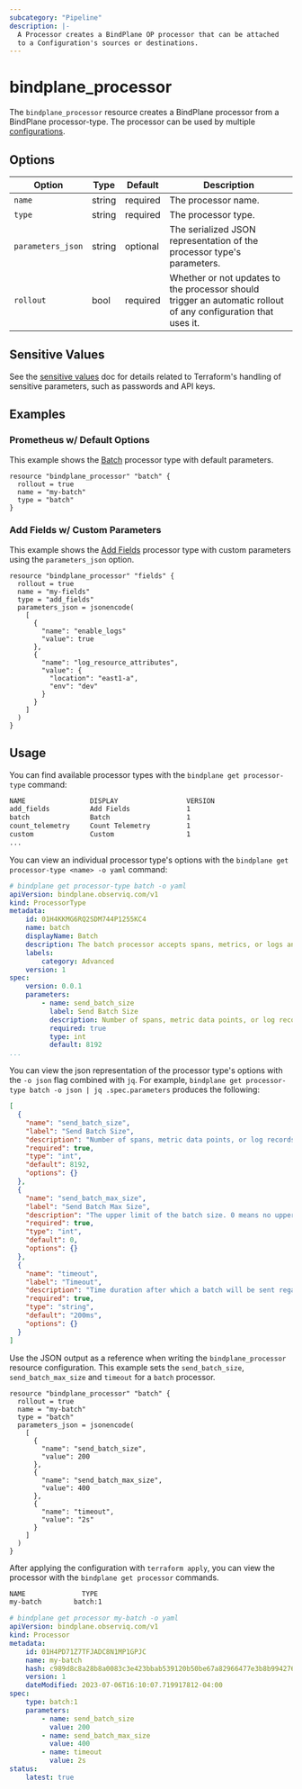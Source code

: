 ```yaml
---
subcategory: "Pipeline"
description: |-
  A Processor creates a BindPlane OP processor that can be attached
  to a Configuration's sources or destinations.
---
```


# bindplane_processor

The `bindplane_processor` resource creates a BindPlane processor from a BindPlane
processor-type. The processor can be used by multiple [configurations](./bindplane_configuration.md).

## Options

| Option              | Type   | Default  | Description                  |
| ------------------- | -----  | -------- | ---------------------------- |
| `name`              | string | required | The processor name.             |
| `type`              | string | required | The processor type.             |
| `parameters_json`   | string | optional | The serialized JSON representation of the processor type's parameters. |
| `rollout`           | bool   | required | Whether or not updates to the processor should trigger an automatic rollout of any configuration that uses it. |

## Sensitive Values

See the [sensitive values](./sensitive_values.md) doc for details related to Terraform's handling
of sensitive parameters, such as passwords and API keys.

## Examples

### Prometheus w/ Default Options

This example shows the [Batch](https://docs.bindplane.observiq.com/docs/batch) processor type
with default parameters.

```hcl
resource "bindplane_processor" "batch" {
  rollout = true
  name = "my-batch"
  type = "batch"
}
```

### Add Fields w/ Custom Parameters

This example shows the [Add Fields](https://docs.bindplane.observiq.com/docs/add-fields) processor type
with custom parameters using the `parameters_json` option.

```hcl
resource "bindplane_processor" "fields" {
  rollout = true
  name = "my-fields"
  type = "add_fields"
  parameters_json = jsonencode(
    [
      {
        "name": "enable_logs"
        "value": true
      },
      {
        "name": "log_resource_attributes",
        "value": {
          "location": "east1-a",
          "env": "dev"
        }
      }
    ]
  )
}
```

## Usage

You can find available processor types with the `bindplane get processor-type` command:
```bash
NAME               	DISPLAY              	VERSION 
add_fields         	Add Fields           	1      	
batch              	Batch                	1      	
count_telemetry    	Count Telemetry      	1      	
custom             	Custom               	1       	
...
```

You can view an individual processor type's options with the `bindplane get processor-type <name> -o yaml` command:
```yaml
# bindplane get processor-type batch -o yaml
apiVersion: bindplane.observiq.com/v1
kind: ProcessorType
metadata:
    id: 01H4KKMG6RQ2SDM744P1255KC4
    name: batch
    displayName: Batch
    description: The batch processor accepts spans, metrics, or logs and places them into batches. Batching helps better compress the data and reduce the number of outgoing connections required to transmit the data. This processor supports both size and time based batching.
    labels:
        category: Advanced
    version: 1
spec:
    version: 0.0.1
    parameters:
        - name: send_batch_size
          label: Send Batch Size
          description: Number of spans, metric data points, or log records after which a batch will be sent regardless of the timeout.
          required: true
          type: int
          default: 8192
...
```

You can view the json representation of the processor type's options with the `-o json` flag combined with `jq`.
For example, `bindplane get processor-type batch -o json | jq .spec.parameters` produces the following:
```json
[
  {
    "name": "send_batch_size",
    "label": "Send Batch Size",
    "description": "Number of spans, metric data points, or log records after which a batch will be sent regardless of the timeout.",
    "required": true,
    "type": "int",
    "default": 8192,
    "options": {}
  },
  {
    "name": "send_batch_max_size",
    "label": "Send Batch Max Size",
    "description": "The upper limit of the batch size. 0 means no upper limit of the batch size. This property ensures that larger batches are split into smaller units. It must be greater than or equal to send batch size.",
    "required": true,
    "type": "int",
    "default": 0,
    "options": {}
  },
  {
    "name": "timeout",
    "label": "Timeout",
    "description": "Time duration after which a batch will be sent regardless of size. Example: 2s (two seconds)",
    "required": true,
    "type": "string",
    "default": "200ms",
    "options": {}
  }
]
```

Use the JSON output as a reference when writing the `bindplane_processor` resource configuration. This example sets
the `send_batch_size`, `send_batch_max_size` and `timeout` for a `batch` processor.

```hcl
resource "bindplane_processor" "batch" {
  rollout = true
  name = "my-batch"
  type = "batch"
  parameters_json = jsonencode(
    [
      {
        "name": "send_batch_size",
        "value": 200
      },
      {
        "name": "send_batch_max_size",
        "value": 400
      },
      {
        "name": "timeout",
        "value": "2s"
      }
    ]
  )
}
```

After applying the configuration with `terraform apply`, you can view the processor with
the `bindplane get processor` commands.

```bash
NAME        	  TYPE
my-batch      	batch:1 
```
```yaml
# bindplane get processor my-batch -o yaml
apiVersion: bindplane.observiq.com/v1
kind: Processor
metadata:
    id: 01H4PD71Z7TFJADC8N1MP1GPJC
    name: my-batch
    hash: c989d8c8a28b8a0083c3e423bbab539120b50be67a82966477e3b8b9942762dc
    version: 1
    dateModified: 2023-07-06T16:10:07.719917812-04:00
spec:
    type: batch:1
    parameters:
        - name: send_batch_size
          value: 200
        - name: send_batch_max_size
          value: 400
        - name: timeout
          value: 2s
status:
    latest: true

```
